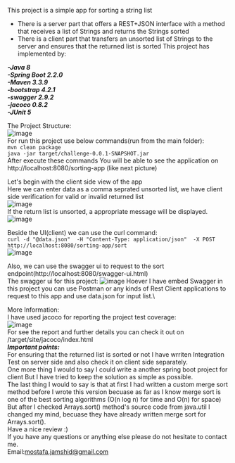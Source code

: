 This project is a simple app for sorting a string list
- There is a server part that offers a REST+JSON interface with a method that receives a list of Strings and returns the Strings sorted
- There is a client part that transfers an unsorted list of Strings to the server and ensures that the returned list is sorted
This project has implemented by:

***-Java 8***\
***-Spring Boot 2.2.0***\
***-Maven 3.3.9***\
***-bootstrap 4.2.1***\
***-swagger 2.9.2***\
***-jacoco 0.8.2***\
***-JUnit 5***

The Project Structure:\
![image](https://drive.google.com/uc?export=view&id=1OgVVWvJft45i8q-wpO9dBZY280s52Sfn)
\
For run this project use below commands(run from the main folder):\
`mvn clean package`\
`java -jar target/challenge-0.0.1-SNAPSHOT.jar`\
After execute these commands You will be able to see the application on http://localhost:8080/sorting-app (like next picture)


Let's begin with the client side view of the app\
Here we can enter data as a comma seprated unsorted list, we have client side verification for valid or invalid returned list\
![image](https://drive.google.com/uc?export=view&id=14Z6JSZg3OJ6xxcUYsmmqjk4Rn3xMXMhH)
\
If the return list is unsorted, a appropriate message will be displayed.
\
 ![image](https://drive.google.com/uc?export=view&id=1GkldIYnAI8qZ2OZcNRWy0s3dT0ZlcnT5)
 
Beside the UI(client) we can use the curl command:\
`curl -d "@data.json"  -H "Content-Type: application/json"  -X POST http://localhost:8080/sorting-app/sort`\
![image](https://drive.google.com/uc?export=view&id=1SL2qzdSvV15Ro67e-0N3EZaagzv5GyLf)

Also, we can use the swagger ui to request to the sort endpoint(http://localhost:8080/swagger-ui.html)\
The swagger ui for this project:
![image](https://drive.google.com/uc?export=view&id=1KHn-8lD35K3JDC-__9A6L3rPZwe9NiaJ)
Hoever I have embed Swagger in this project you can use Postman or any kinds of Rest Client applications to request to this app and use data.json for input list.\
  
More Information:\
I have used jacoco for reporting the project test coverage:\
![image](https://drive.google.com/uc?export=view&id=1drx1VBen9ft40PiIzZfaPBI9NS9FpiJl)\
For see the report and further details you can check it out on /target/site/jacoco/index.html\
***Important points:***\
 For ensuring that the returned list is sorted or not I have wrriten Integration Test on server side and also check it on client side separately.\
 One more thing I would to say I could write a another spring boot project for client But I have tried to keep the solution as simple as possible.\
 The last thing I would to say is that at first I had written  a custom merge sort method before I wrote this version becuase as far as I know merge sort is one of the best sorting algorithms (O(n log n) for time and O(n) for space) But after I checked  Arrays.sort() method's source code from java.util I changed my mind, becuase they have already written merge sort for Arrays.sort().\
Have a nice review :) \
If you have any questions or anything else please do not hesitate to contact me.\
Email:mostafa.jamshid@gmail.com




 

